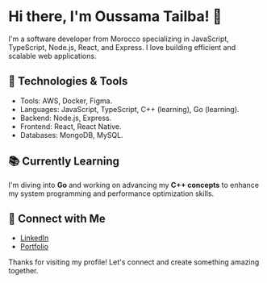 # Hi there, I'm Oussama Tailba! 👋
I'm a software developer from Morocco specializing in JavaScript, TypeScript, Node.js, React, and Express. I love building efficient and scalable web applications.

## 🚀 Technologies & Tools
- Tools: AWS, Docker, Figma. 
- Languages: JavaScript, TypeScript, C++ (learning), Go (learning).
- Backend: Node.js, Express.
- Frontend: React, React Native.
- Databases: MongoDB, MySQL.

## 📚 Currently Learning  
I'm diving into **Go** and working on advancing my **C++ concepts** to enhance my system programming and performance optimization skills.  

## 💬 Connect with Me  
- [LinkedIn](https://www.linkedin.com/in/oussamatailba/ "@embed")  
- [Portfolio](http://portfolio.ousta.dev/ "@embed")

Thanks for visiting my profile! Let's connect and create something amazing together.
